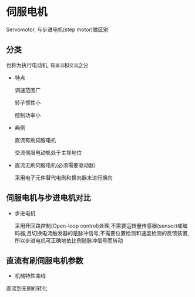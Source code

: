 # 伺服电机

Servomotor, 与步进电机(step motor)做区别

## 分类

也称为执行电动机, 有`直流`和`交流`之分

- 特点

  调速范围广

  转子惯性小

  控制功率小

- 典例

  直流有刷伺服电机

  交流伺服电动机处于主导地位

- 直流无刷伺服电机(必须需要驱动器)

  采用电子元件替代电刷和换向器来进行换向

## 伺服电机与步进电机对比

- 步进电机

  采用开回路控制(Open-loop control)处理,不需要运转量传感器(sensor)或编码器,且切换电流触发器的是脉冲信号,不需要位置检测和速度检测的反馈装置,所以步进电机可正确地依比例随脉冲信号而转动

## 直流有刷伺服电机参数

- 机械特性曲线

直流到无刷的转化
